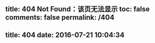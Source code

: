 title: 404 Not Found：该页无法显示
toc: false
comments: false
permalink: /404
---
title: 404
date: 2016-07-21 10:04:34
---
